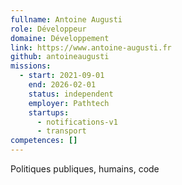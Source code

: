 ```yaml
---
fullname: Antoine Augusti
role: Développeur
domaine: Développement
link: https://www.antoine-augusti.fr
github: antoineaugusti
missions:
  - start: 2021-09-01
    end: 2026-02-01
    status: independent
    employer: Pathtech
    startups:
      - notifications-v1
      - transport
competences: []
---
```

Politiques publiques, humains, code